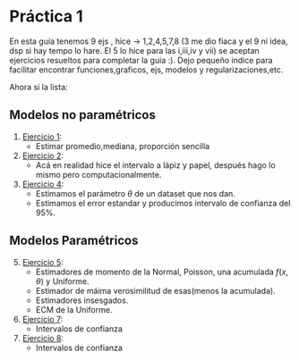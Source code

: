 # Práctica 1
En esta guía tenemos 9 ejs , hice ->  1,2,4,5,7,8 (3 me dio fiaca y el 9 ni idea, dsp si hay tempo lo hare. El 5 lo hice para las i,iii,iv y vii) se aceptan ejercicios resueltos para completar la guia :).
Dejo pequeño indice para facilitar encontrar funciones,graficos, ejs, modelos y regularizaciones,etc.  

Ahora si la lista:
## Modelos no paramétricos
1.  [Ejercicio 1](https://github.com/solcrespi05/Estadistica1/blob/main/Practica%20estimadores/ej_1.md):   
    - Estimar promedio,mediana, proporción sencilla
2.  [Ejercicio 2](https://github.com/solcrespi05/Estadistica1/blob/main/Practica%20estimadores/ej_2.md):
    - Acá en realidad hice el intervalo a lápiz y papel, después hago lo mismo pero computacionalmente. 
4.  [Ejercicio 4](https://github.com/solcrespi05/Estadistica1/blob/main/Practica%20estimadores/ej_4.ipynb): 
    - Estimamos el parámetro $\theta$ de un dataset que nos dan.
    - Estimamos el error estandar y producimos intervalo de confianza del 95%.
## Modelos Paramétricos
5. [Ejercicio 5](https://github.com/solcrespi05/Estadistica1/blob/main/Practica%20estimadores/ej_5.md):
    - Estimadores de momento de la Normal, Poisson, una acumulada $f(x,\theta)$ y Uniforme.
    - Estimador de máima verosimilitud de esas(menos la acumulada).
    - Estimadores insesgados.
    - ECM de la Uniforme. 
7. [Ejercicio 7](https://github.com/solcrespi05/Estadistica1/blob/main/Practica%20estimadores/ej_7.md):
    - Intervalos de confianza
8. [Ejercicio 8](https://github.com/solcrespi05/Estadistica1/blob/main/Practica%20estimadores/ej_8.md):
    - Intervalos de confianza
